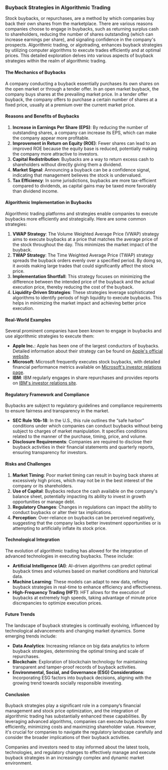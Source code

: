 ### Buyback Strategies in Algorithmic Trading

Stock buybacks, or repurchases, are a method by which companies buy back their own shares from the marketplace. There are various reasons companies choose to engage in buybacks, such as returning surplus cash to shareholders, reducing the number of shares outstanding (which can increase earnings per share), and signaling confidence in the company's prospects. Algorithmic trading, or algotrading, enhances buyback strategies by utilizing computer algorithms to execute trades efficiently and at optimal prices. This detailed exploration delves into various aspects of buyback strategies within the realm of algorithmic trading.

#### The Mechanics of Buybacks

A company conducting a buyback essentially purchases its own shares on the open market or through a tender offer. In an open market buyback, the company buys shares at the prevailing market price. In a tender offer buyback, the company offers to purchase a certain number of shares at a fixed price, usually at a premium over the current market price.

#### Reasons and Benefits of Buybacks

1. **Increase in Earnings Per Share (EPS)**: By reducing the number of outstanding shares, a company can increase its EPS, which can make the company appear more profitable.
2. **Improvement in Return on Equity (ROE)**: Fewer shares can lead to an improved ROE because the equity base is reduced, potentially making the company more attractive to investors.
3. **Capital Redistribution**: Buybacks are a way to return excess cash to shareholders without directly giving them a dividend.
4. **Market Signal**: Announcing a buyback can be a confidence signal, indicating that management believes the stock is undervalued.
5. **Tax Efficiency**: In some jurisdictions, buybacks are more tax-efficient compared to dividends, as capital gains may be taxed more favorably than dividend income.

#### Algorithmic Implementation in Buybacks

Algorithmic trading platforms and strategies enable companies to execute buybacks more efficiently and strategically. Here are some common strategies:

1. **VWAP Strategy**: The Volume Weighted Average Price (VWAP) strategy aims to execute buybacks at a price that matches the average price of the stock throughout the day. This minimizes the market impact of the buyback.
2. **TWAP Strategy**: The Time Weighted Average Price (TWAP) strategy spreads the buyback orders evenly over a specified period. By doing so, it avoids making large trades that could significantly affect the stock price.
3. **Implementation Shortfall**: This strategy focuses on minimizing the difference between the intended price of the buyback and the actual execution price, thereby reducing the cost of the buyback.
4. **Liquidity-Driven Strategies**: These strategies leverage sophisticated algorithms to identify periods of high liquidity to execute buybacks. This helps in minimizing the market impact and achieving better price execution.

#### Real-World Examples

Several prominent companies have been known to engage in buybacks and use algorithmic strategies to execute them:

- **Apple Inc.**: Apple has been one of the largest conductors of buybacks. Detailed information about their strategy can be found on [Apple's official website](https://www.apple.com/investor/).
- **Microsoft**: Microsoft frequently executes stock buybacks, with detailed financial performance metrics available on [Microsoft's investor relations page](https://www.microsoft.com/en-us/Investor/).
- **IBM**: IBM regularly engages in share repurchases and provides reports on [IBM's investor relations site](https://www.ibm.com/investor/).

#### Regulatory Framework and Compliance

Buybacks are subject to regulatory guidelines and compliance requirements to ensure fairness and transparency in the market.

- **SEC Rule 10b-18**: In the U.S., this rule outlines the “safe harbor” conditions under which companies can conduct buybacks without being subject to charges of market manipulation. It specifies conditions related to the manner of the purchase, timing, price, and volume.
- **Disclosure Requirements**: Companies are required to disclose their buyback activities in their financial statements and quarterly reports, ensuring transparency for investors.

#### Risks and Challenges

1. **Market Timing**: Poor market timing can result in buying back shares at excessively high prices, which may not be in the best interest of the company or its shareholders.
2. **Use of Capital**: Buybacks reduce the cash available on the company's balance sheet, potentially impacting its ability to invest in growth opportunities or manage debt.
3. **Regulatory Changes**: Changes in regulations can impact the ability to conduct buybacks or alter their tax implications.
4. **Perception**: Over-reliance on buybacks can be perceived negatively, suggesting that the company lacks better investment opportunities or is attempting to artificially inflate its stock price.

#### Technological Integration

The evolution of algorithmic trading has allowed for the integration of advanced technologies in executing buybacks. These include:

- **Artificial Intelligence (AI)**: AI-driven algorithms can predict optimal buyback times and volumes based on market conditions and historical data.
- **Machine Learning**: These models can adapt to new data, refining buyback strategies in real-time to enhance efficiency and effectiveness.
- **High-Frequency Trading (HFT)**: HFT allows for the execution of buybacks at extremely high speeds, taking advantage of minute price discrepancies to optimize execution prices.

#### Future Trends

The landscape of buyback strategies is continually evolving, influenced by technological advancements and changing market dynamics. Some emerging trends include:

- **Data Analytics**: Increasing reliance on big data analytics to inform buyback strategies, determining the optimal timing and scale of repurchases.
- **Blockchain**: Exploration of blockchain technology for maintaining transparent and tamper-proof records of buyback activities.
- **Environmental, Social, and Governance (ESG) Considerations**: Incorporating ESG factors into buyback decisions, aligning with the growing trend towards socially responsible investing.

#### Conclusion

Buyback strategies play a significant role in a company’s financial management and stock price optimization, and the integration of algorithmic trading has substantially enhanced these capabilities. By leveraging advanced algorithms, companies can execute buybacks more efficiently, minimizing costs and maximizing shareholder value. However, it's crucial for companies to navigate the regulatory landscape carefully and consider the broader implications of their buyback activities.

Companies and investors need to stay informed about the latest tools, technologies, and regulatory changes to effectively manage and execute buyback strategies in an increasingly complex and dynamic market environment.
